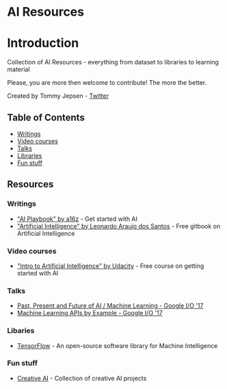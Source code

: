 # AI Resources

# Introduction


Collection of AI Resources - everything from dataset to libraries to learning material

Please, you are more then welcome to contribute! The more the better.

Created by Tommy Jepsen - [Twitter](https://twitter.com/tommy_jepsen)

## Table of Contents

- [Writings](#writings)
- [Video courses](#video-courses)
- [Talks](#talks)
- [Libraries](#libaries)
- [Fun stuff](#fun-stuff)


## Resources

### Writings
- ["AI Playbook" by a16z](http://aiplaybook.a16z.com/docs/intro/getting-started) - Get started with AI
- ["Artificial Intelligence" by Leonardo Araujo dos Santos](https://leonardoaraujosantos.gitbooks.io/artificial-inteligence/) - Free gitbook on Artificial Intelligence

### Video courses
- ["Intro to Artificial Intelligence" by Udacity](https://classroom.udacity.com/courses/cs271) - Free course on getting started with AI

### Talks
- [Past, Present and Future of AI / Machine Learning - Google I/O '17](https://www.youtube.com/watch?v=0ueamFGdOpA)
- [Machine Learning APIs by Example - Google I/O '17](https://www.youtube.com/watch?v=nS_wSAAokxk)

### Libaries
- [TensorFlow](https://www.tensorflow.org/) - An open-source software library for Machine Intelligence

### Fun stuff
- [Creative AI](http://www.creativeai.net/) - Collection of creative AI projects
